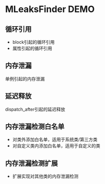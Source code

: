 # MLeaksFinder DEMO

## 循环引用
*  block引起的循环引用
*  属性引起的循环引用
 
## 内存泄漏
单例引起的内存泄漏

## 延迟释放
dispatch_after引起的延迟释放

## 内存泄漏检测白名单
*  对类外添加白名单，适用于系统类/第三方类
*  对自定义类内添加白名单，适用于自定义的类

## 内存泄漏检测扩展
*  扩展实现对其他类的内存泄漏检测